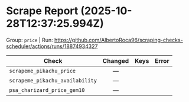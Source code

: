 # Scrape Report (2025-10-28T12:37:25.994Z)

Group: `price`  |  Run: https://github.com/AlbertoRoca96/scraping-checks-scheduler/actions/runs/18874934327

| Check | Changed | Keys | Error |
|---|:---:|:--|:--|
| `scrapeme_pikachu_price` | — |  |  |
| `scrapeme_pikachu_availability` | — |  |  |
| `psa_charizard_price_gem10` | — |  |  |
